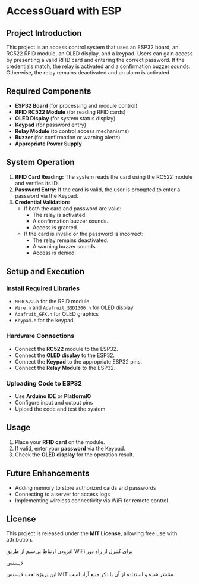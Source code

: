 # AccessGuard with ESP

## Project Introduction

This project is an access control system that uses an ESP32 board, an RC522 RFID module, an OLED display, and a keypad. Users can gain access by presenting a valid RFID card and entering the correct password. If the credentials match, the relay is activated and a confirmation buzzer sounds. Otherwise, the relay remains deactivated and an alarm is activated.

## Required Components

- **ESP32 Board** (for processing and module control)
- **RFID RC522 Module** (for reading RFID cards)
- **OLED Display** (for system status display)
- **Keypad** (for password entry)
- **Relay Module** (to control access mechanisms)
- **Buzzer** (for confirmation or warning alerts)
- **Appropriate Power Supply**



## System Operation

1. **RFID Card Reading:** The system reads the card using the RC522 module and verifies its ID.
2. **Password Entry:** If the card is valid, the user is prompted to enter a password via the Keypad.
3. **Credential Validation:**
    - If both the card and password are valid:
        - The relay is activated.
        - A confirmation buzzer sounds.
        - Access is granted.
    - If the card is invalid or the password is incorrect:
        - The relay remains deactivated.
        - A warning buzzer sounds.
        - Access is denied.



## Setup and Execution

### Install Required Libraries

- `MFRC522.h` for the RFID module
- `Wire.h` and `Adafruit_SSD1306.h` for OLED display
- `Adafruit_GFX.h` for OLED graphics
- `Keypad.h` for the keypad



### Hardware Connections

- Connect the **RC522** module to the ESP32.
- Connect the **OLED display** to the ESP32.
- Connect the **Keypad** to the appropriate ESP32 pins.
- Connect the **Relay Module** to the ESP32.

### Uploading Code to ESP32

- Use **Arduino IDE** or **PlatformIO**
- Configure input and output pins
- Upload the code and test the system

## Usage

1. Place your **RFID card** on the module.
2. If valid, enter your **password** via the Keypad.
3. Check the **OLED display** for the operation result.



## Future Enhancements
- Adding memory to store authorized cards and passwords
- Connecting to a server for access logs
- Implementing wireless connectivity via WiFi for remote control

## License
This project is released under the **MIT License**, allowing free use with attribution.

افزودن ارتباط بی‌سیم از طریق WiFi برای کنترل از راه دور

لایسنس

این پروژه تحت لایسنس MIT منتشر شده و استفاده از آن با ذکر منبع آزاد است.

